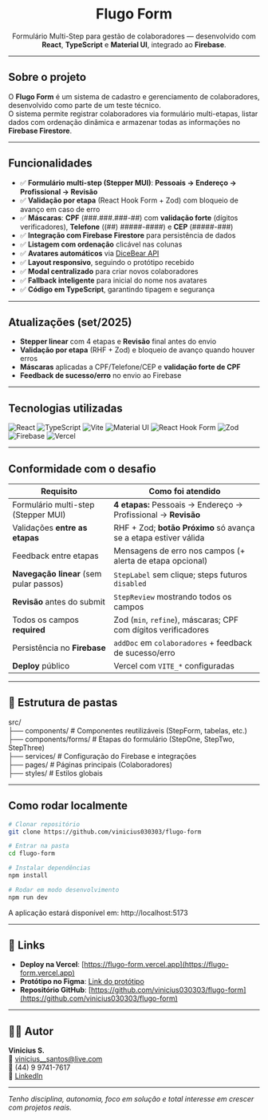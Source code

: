 <h1 align="center">Flugo Form</h1>
<p align="center">
  Formulário Multi-Step para gestão de colaboradores — desenvolvido com <strong>React</strong>, <strong>TypeScript</strong> e <strong>Material UI</strong>, integrado ao <strong>Firebase</strong>.
</p>

---

##  Sobre o projeto

O **Flugo Form** é um sistema de cadastro e gerenciamento de colaboradores, desenvolvido como parte de um teste técnico.  
O sistema permite registrar colaboradores via formulário multi-etapas, listar dados com ordenação dinâmica e armazenar todas as informações no **Firebase Firestore**.

---

##  Funcionalidades

- ✅ **Formulário multi-step (Stepper MUI)**: **Pessoais → Endereço → Profissional → Revisão**
- ✅ **Validação por etapa** (React Hook Form + Zod) com bloqueio de avanço em caso de erro
- ✅ **Máscaras**: **CPF** (###.###.###-##) com **validação forte** (dígitos verificadores), **Telefone** ((##) #####-####) e **CEP** (#####-###)
- ✅ **Integração com Firebase Firestore** para persistência de dados
- ✅ **Listagem com ordenação** clicável nas colunas
- ✅ **Avatares automáticos** via [DiceBear API](https://www.dicebear.com/)
- ✅ **Layout responsivo**, seguindo o protótipo recebido
- ✅ **Modal centralizado** para criar novos colaboradores
- ✅ **Fallback inteligente** para inicial do nome nos avatares
- ✅ **Código em TypeScript**, garantindo tipagem e segurança


---

## Atualizações (set/2025)

- **Stepper linear** com 4 etapas e **Revisão** final antes do envio
- **Validação por etapa** (RHF + Zod) e bloqueio de avanço quando houver erros
- **Máscaras** aplicadas a CPF/Telefone/CEP e **validação forte de CPF**
- **Feedback de sucesso/erro** no envio ao Firebase

---

##  Tecnologias utilizadas

![React](https://img.shields.io/badge/React-20232A?style=for-the-badge&logo=react&logoColor=61DAFB)
![TypeScript](https://img.shields.io/badge/TypeScript-3178C6?style=for-the-badge&logo=typescript&logoColor=white)
![Vite](https://img.shields.io/badge/Vite-646CFF?style=for-the-badge&logo=vite&logoColor=FFD62E)
![Material UI](https://img.shields.io/badge/MUI-007FFF?style=for-the-badge&logo=mui&logoColor=white)
![React Hook Form](https://img.shields.io/badge/React%20Hook%20Form-EC5990?style=for-the-badge&logo=reacthookform&logoColor=white)
![Zod](https://img.shields.io/badge/Zod-3E67B1?style=for-the-badge&logo=zod&logoColor=white)
![Firebase](https://img.shields.io/badge/Firebase-FFCA28?style=for-the-badge&logo=firebase&logoColor=black)
![Vercel](https://img.shields.io/badge/Vercel-000000?style=for-the-badge&logo=vercel&logoColor=white)

---


## Conformidade com o desafio

| Requisito                                        | Como foi atendido                                                                 
|--------------------------------------------------|-----------------------------------------------------------------------------------
| Formulário multi-step (Stepper MUI)              | **4 etapas:** Pessoais → Endereço → Profissional → **Revisão**                    
| Validações **entre as etapas**                   | RHF + Zod; **botão Próximo** só avança se a etapa estiver válida                  
| Feedback entre etapas                            | Mensagens de erro nos campos (+ alerta de etapa opcional)                         
| **Navegação linear** (sem pular passos)          | `StepLabel` sem clique; steps futuros `disabled`                                   
| **Revisão** antes do submit                      | `StepReview` mostrando todos os campos                                             
| Todos os campos **required**                     | Zod (`min`, `refine`), máscaras; CPF com dígitos verificadores                     
| Persistência no **Firebase**                     | `addDoc` em `colaboradores` + feedback de sucesso/erro                             
| **Deploy** público                               | Vercel com `VITE_*` configuradas                                                   

---


## 📂 Estrutura de pastas

src/  
├── components/ # Componentes reutilizáveis (StepForm, tabelas, etc.)   
├── components/forms/ # Etapas do formulário (StepOne, StepTwo, StepThree)   
├── services/ # Configuração do Firebase e integrações  
├── pages/ # Páginas principais (Colaboradores)   
├── styles/ # Estilos globais  

---

##  Como rodar localmente

```bash
# Clonar repositório
git clone https://github.com/vinicius030303/flugo-form

# Entrar na pasta
cd flugo-form

# Instalar dependências
npm install

# Rodar em modo desenvolvimento
npm run dev
```

A aplicação estará disponível em: http://localhost:5173

---

## 🔗 Links

- **Deploy na Vercel**: [https://flugo-form.vercel.app](https://flugo-form.vercel.app)
- **Protótipo no Figma**: [Link do protótipo](https://www.figma.com/proto/r7xOsboMOQlMpEx8D5kH3a/Desafio-Flugo?node-id=2101-9297&t=ZcgP4ZVsOtCzzCIN-1)
- **Repositório GitHub**: [https://github.com/vinicius030303/flugo-form](https://github.com/vinicius030303/flugo-form)

---
## 👨‍💻 Autor

**Vinicius S.**  
📧 vinicius__santos@live.com  
📱 (44) 9 9741-7617  
🔗 [LinkedIn](https://linkedin.com/in/vinicius-front)

---

*Tenho disciplina, autonomia, foco em solução e total interesse em crescer com projetos reais.*  



